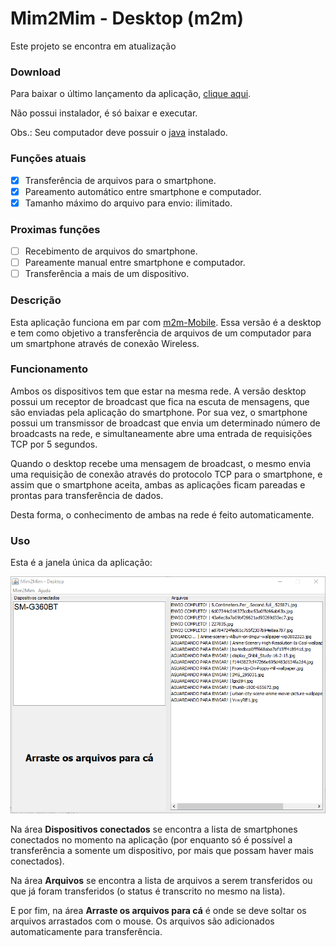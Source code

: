 # Mim2Mim - Desktop (m2m)

Este projeto se encontra em atualização

### Download

Para baixar o último lançamento da aplicação, [clique aqui](https://github.com/henrique-dev/m2m-Desktop/raw/master/dist/FacilTransferencia.jar).

Não possui instalador, é só baixar e executar.

Obs.: Seu computador deve possuir o [java](https://java.com/pt_BR/download/) instalado.

### Funções atuais
- [X] Transferência de arquivos para o smartphone.
- [X] Pareamento automático entre smartphone e computador.
- [X] Tamanho máximo do arquivo para envio: ilimitado.

### Proximas funções
- [ ] Recebimento de arquivos do smartphone.
- [ ] Pareamente manual entre smartphone e computador.
- [ ] Transferência a mais de um dispositivo.

### Descrição

Esta aplicação funciona em par com [m2m-Mobile](https://github.com/henrique-dev/m2m-Mobile). Essa versão é a desktop e
tem como objetivo a transferência de arquivos de um computador para um smartphone através de conexão Wireless.

### Funcionamento

Ambos os dispositivos tem que estar na mesma rede. A versão desktop possui um receptor de broadcast que fica na escuta de mensagens, que são enviadas pela aplicação do smartphone. Por sua vez, o smartphone possui um transmissor de broadcast que envia um determinado número de broadcasts na rede, e simultaneamente abre uma entrada de requisições TCP por 5 segundos. 

Quando o desktop recebe uma mensagem de broadcast, o mesmo envia uma requisição de conexão através do protocolo TCP para o smartphone, e assim que o smartphone aceita, ambas as aplicações ficam pareadas e prontas para transferência de dados.

Desta forma, o conhecimento de ambas na rede é feito automaticamente.

### Uso

Esta é a janela única da aplicação:

![](/rd/desktop.png)

Na área **Dispositivos conectados** se encontra a lista de smartphones conectados no momento na aplicação (por enquanto só é possível a transferência a somente um dispositivo, por mais que possam haver mais conectados).

Na área **Arquivos** se encontra a lista de arquivos a serem transferidos ou que já foram transferidos (o status é transcrito no mesmo na lista).

E por fim, na área **Arraste os arquivos para cá** é onde se deve soltar os arquivos arrastados com o mouse. Os arquivos são adicionados automaticamente para transferência.
